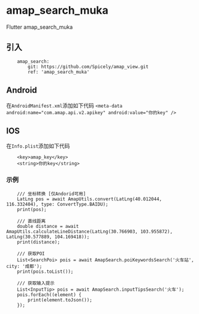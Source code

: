 # amap_search_muka

Flutter amap_search_muka

## 引入

```
    amap_search:
        git: https://github.com/Spicely/amap_view.git
        ref: 'amap_search_muka'
```

## Android

在`AndroidManifest.xml`添加如下代码
`
 <meta-data android:name="com.amap.api.v2.apikey" android:value="你的key" />
`

## IOS

在`Info.plist`添加如下代码

```
    <key>amap_key</key>
    <string>你的key</string>
```

### 示例
```
    /// 坐标转换 [仅Andorid可用]
    LatLng pos = await AmapUtils.convert(LatLng(40.012044, 116.332404), type: ConvertType.BAIDU);
    print(pos);

    /// 直线距离
    double distance = await AmapUtils.calculateLineDistance(LatLng(30.766903, 103.955872), LatLng(30.577889, 104.169418));
    print(distance);

    /// 获取POI
    List<SearchPoi> pois = await AmapSearch.poiKeywordsSearch('火车站', city: '成都');
    print(pois.toList());

    /// 获取输入提示
    List<InputTip> pois = await AmapSearch.inputTipsSearch('火车');
    pois.forEach((element) {
        print(element.toJson());
    });
```